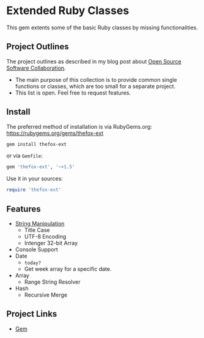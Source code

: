 # Extended Ruby Classes

This gem extents some of the basic Ruby classes by missing functionalities.

## Project Outlines

The project outlines as described in my blog post about [Open Source Software Collaboration](https://blog.fox21.at/2019/02/21/open-source-software-collaboration.html).

- The main purpose of this collection is to provide common single functions or classes, which are too small for a separate project.
- This list is open. Feel free to request features.

## Install

The preferred method of installation is via RubyGems.org:
<https://rubygems.org/gems/thefox-ext>

```bash
gem install thefox-ext
```

or via `Gemfile`:

```ruby
gem 'thefox-ext', '~>1.5'
```

Use it in your sources:

```ruby
require 'thefox-ext'
```

## Features

- [String Manipulation](lib/thefox-ext/ext/string.rb)
	- Title Case
	- UTF-8 Encoding
	- Intenger 32-bit Array
- Console Support
- Date
	- `today?`
	- Get week array for a specific date.
- Array
	- Range String Resolver
- Hash
	- Recursive Merge

## Project Links

- [Gem](https://rubygems.org/gems/thefox-ext)
